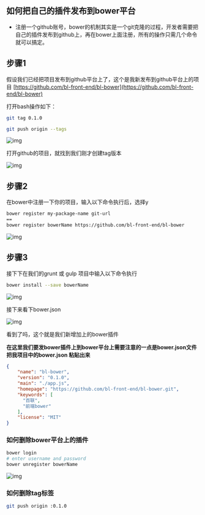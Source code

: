 
## 如何把自己的插件发布到bower平台

- 注册一个github账号，bower的机制其实是一个git克隆的过程，开发者需要把自己的插件发布到github上，再在bower上面注册，所有的操作只需几个命令就可以搞定。

## 步骤1

假设我们已经把项目发布到github平台上了，这个是我新发布到github平台上的项目  [https://github.com/bl-front-end/bl-bower](https://github.com/bl-front-end/bl-bower)

打开bash操作如下：

```sh
git tag 0.1.0
```

```sh
git push origin --tags
```
![img](http://ccppchen.github.io/images/QQ20160520-0.jpg)

打开github的项目，就找到我们刚才创建tag版本

![img](http://ccppchen.github.io/images/QQ20160520-1.jpg)

## 步骤2

在bower中注册一下你的项目，输入以下命令执行后，选择y


```sh
bower register my-package-name git-url
==
bower register bowerName https://github.com/bl-front-end/bl-bower
```
![img](http://ccppchen.github.io/images/QQ20160520-2.jpg)

## 步骤3

接下下在我们的grunt 或 gulp 项目中输入以下命令执行

```sh
bower install --save bowerName
```
![img](http://ccppchen.github.io/images/QQ20160520-3.jpg)

接下来看下bower.json

![img](http://ccppchen.github.io/images/QQ20160520-4.jpg)

看到了吗，这个就是我们新增加上的bower插件


**在这里我们要发bower插件上到bower平台上需要注意的一点是bower.json文件 把我项目中的bower.json 粘贴出来**

```JSON
{
	"name": "bl-bower",
	"version": "0.1.0",
	"main": "./app.js",
	"homepage": "https://github.com/bl-front-end/bl-bower.git",
	"keywords": [
	  "百联",
	  "前端bower"
	],
	"license": "MIT"
}
```

### 如何删除bower平台上的插件
```sh
bower login
# enter username and password  
bower unregister bowerName

```
![img](http://ccppchen.github.io/images/QQ20160520-5.jpg)

### 如何删除tag标签

```sh
git push origin :0.1.0
```
